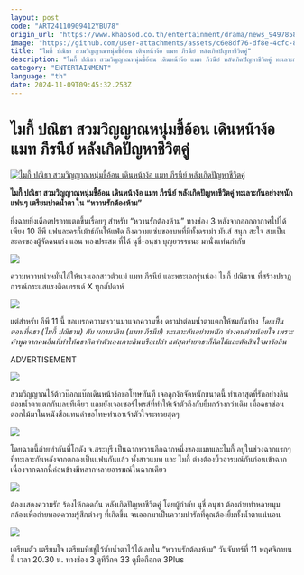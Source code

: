 ```yaml
---
layout: post
code: "ART24110909412YBU78"
origin_url: "https://www.khaosod.co.th/entertainment/drama/news_9497858"
image: "https://github.com/user-attachments/assets/c6e8df76-df8e-4cfc-89a7-4d99da16b8cb"
title: "ไมกี้ ปณิธา สวมวิญญาณหนุ่มขี้อ้อน เดินหน้าง้อ แมท ภีรนีย์ หลังเกิดปัญหาชีวิตคู่"
description: "ไมกี้ ปณิธา สวมวิญญาณหนุ่มขี้อ้อน เดินหน้าง้อ แมท ภีรนีย์ หลังเกิดปัญหาชีวิตคู่ ทะเลาะกันอย่างหนัก แฟนๆ เตรียมปาดน้ำตา ใน “หวานรักต้องห้าม”"
category: "ENTERTAINMENT"
language: "th"
date: 2024-11-09T09:45:32.253Z
---
```


# ไมกี้ ปณิธา สวมวิญญาณหนุ่มขี้อ้อน เดินหน้าง้อ แมท ภีรนีย์ หลังเกิดปัญหาชีวิตคู่

[![ไมกี้ ปณิธา สวมวิญญาณหนุ่มขี้อ้อน เดินหน้าง้อ แมท ภีรนีย์ หลังเกิดปัญหาชีวิตคู่](https://www.khaosod.co.th/wpapp/uploads/2024/11/ปกขาว4คำ-เส้น-13.jpg "ไมกี้ ปณิธา สวมวิญญาณหนุ่มขี้อ้อน เดินหน้าง้อ แมท ภีรนีย์ หลังเกิดปัญหาชีวิตคู่")](https://www.khaosod.co.th/wpapp/uploads/2024/11/ปกขาว4คำ-เส้น-13.jpg)

**ไมกี้ ปณิธา สวมวิญญาณหนุ่มขี้อ้อน เดินหน้าง้อ แมท ภีรนีย์ หลังเกิดปัญหาชีวิตคู่ ทะเลาะกันอย่างหนัก แฟนๆ เตรียมปาดน้ำตา ใน “หวานรักต้องห้าม”**

ยิ่งฉายยิ่งเดือดปรอทแตกขึ้นเรื่อยๆ สำหรับ “หวานรักต้องห้าม” ทางช่อง 3 หลังจากออกอากาศไปได้เพียง 10 อีพี แฟนละครก็เม้าธ์กันให้แฟ่ด ถึงความแซ่บของบทที่มีทั้งดราม่า มันส์ สนุก สะใจ สมเป็นละครของผู้จัดคนเก่ง แอน ทองประสม ที่ได้ นุชี่-อนุชา บุญยวรรธนะ มานั่งแท่นกำกับ

![](https://www.khaosod.co.th/wpapp/uploads/2024/11/IMG_6391_-696x464.jpg)

ความหวานน่าหมั่นไส้ให้นางเอกสาวตัวแม่ แมท ภีรนีย์ และพระเอกรุ่นน้อง ไมกี้ ปณิธาน ที่สร้างปราฏการณ์กระแสแรงติดเทรนด์ X ทุกสัปดาห์

![](https://www.khaosod.co.th/wpapp/uploads/2024/11/IMG_6475_-696x464.jpg)

แต่สำหรับ อีพี 11 นี้ ขอเบรกความหวานมาแจกความซึ้ง ดราม่าต่อมน้ำตาแตกให้ชมกันบ้าง _โดยเป็นตอนที่คธา (ไมกี้ ปณิธาน) กับ ผกามาลิน (แมท ภีรนีย์) ทะเลาะกันอย่างหนัก ต่างคนต่างน้อยใจ เพราะคำพูดจากคนอื่นที่ทำให้คธาคิดว่าตัวเองเกาะลินหรือเปล่า แต่สุดท้ายคธาก็คิดได้และตัดสินใจมาง้อลิน_

ADVERTISEMENT

![](https://www.khaosod.co.th/wpapp/uploads/2024/11/IMG_6461_-696x464.jpg)

สวมวิญญาณไอ้ต้าวบ๊อกแบ๊กเดินหน้าง้อขอโทษทันที เจอลูกง้อจัดหนักขนาดนี้ ทำเอาสุดที่รักอย่างลินต่อมน้ำตาแตกกันเลยทีเดียว แถมยังเจอเซอร์ไพรส์ที่ทำให้เจ้าตัวถึงกับยิ้มกว้างกว่าเดิม เมื่อคธาซ่อนดอกไม้มาในหนังสือแทนคำขอโทษทำเอาเจ้าตัวใจระทวยสุดๆ

![](https://www.khaosod.co.th/wpapp/uploads/2024/11/IMG_6488_-696x464.jpg)

โดยฉากนี้ถ่ายทำกันที่โกดัง จ.สระบุรี เป็นฉากหวานอีกฉากหนึ่งของแมทและไมกี้ อยู่ในช่วงฉากแรกๆ ที่ทะเลาะกันหลังจากตกลงเป็นแฟนกันแล้ว ทั้งสาวแมท และ ไมกี้ ต่างต้องบิ้วอารมณ์กันก่อนเข้าฉาก เนื่องจากฉากนี้ค่อนข้างมีหลากหลายอารมณ์ในฉากเดียว

![](https://www.khaosod.co.th/wpapp/uploads/2024/11/IMG_6491_-696x464.jpg)

ต้องแสดงความรัก ร้องไห้กอดกัน หลังเกิดปัญหาชีวิตคู่ โดยผู้กำกับ นุชี่ อนุชา ต้องถ่ายทำหลายมุมกล้องเพื่อถ่ายทอดความรู้สึกต่างๆ ที่เกิดขึ้น จนออกมาเป็นความน่ารักที่คุณต้องยิ้มทั้งน้ำตาแน่นอน

![](https://www.khaosod.co.th/wpapp/uploads/2024/11/IMG_6527_-696x464.jpg)

เตรียมตัว เตรียมใจ เตรียมทิชชู่ไว้ซับน้ำตาไว้ได้เลยใน “หวานรักต้องห้าม” วันจันทร์ที่ 11 พฤศจิกายนนี้ เวลา 20.30 น. ทางช่อง 3 ดูทีวีกด 33 ดูมือถือกด 3Plus